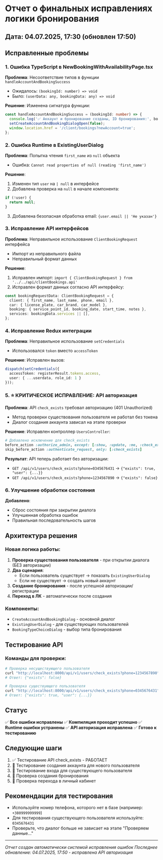# Отчет о финальных исправлениях логики бронирования

## Дата: 04.07.2025, 17:30 (обновлен 17:50)

## Исправленные проблемы

### 1. Ошибка TypeScript в NewBookingWithAvailabilityPage.tsx
**Проблема**: Несоответствие типов в функции `handleAccountAndBookingSuccess`
- Ожидалось: `(bookingId: number) => void`
- Было: `(userData: any, bookingData: any) => void`

**Решение**: Изменена сигнатура функции:
```typescript
const handleAccountAndBookingSuccess = (bookingId: number) => {
  console.log('✅ Аккаунт и бронирование созданы, ID бронирования:', bookingId);
  setCreateAccountAndBookingDialogOpen(false);
  window.location.href = '/client/bookings?newAccount=true';
};
```

### 2. Ошибка Runtime в ExistingUserDialog
**Проблема**: Попытка чтения `first_name` из `null` объекта
- Ошибка: `Cannot read properties of null (reading 'first_name')`

**Решение**: 
1. Изменен тип `user` на `| null` в интерфейсе
2. Добавлена проверка на `null` в начале компонента:
```typescript
if (!user) {
  return null;
}
```
3. Добавлена безопасная обработка email: `{user.email || 'Не указан'}`

### 3. Исправление API интерфейсов
**Проблема**: Неправильное использование `ClientBookingRequest` интерфейса
- Импорт из неправильного файла
- Неправильный формат данных

**Решение**:
1. Исправлен импорт: `import { ClientBookingRequest } from '../../api/clientBookings.api'`
2. Исправлен формат данных согласно API интерфейсу:
```typescript
const bookingRequestData: ClientBookingRequest = {
  client: { first_name, last_name, phone, email },
  car: { license_plate, car_brand, car_model },
  booking: { service_point_id, booking_date, start_time, notes },
  services: bookingData.services || [],
};
```

### 4. Исправление Redux интеграции
**Проблема**: Неправильное использование `setCredentials`
- Использовался `token` вместо `accessToken`

**Решение**: Исправлен вызов:
```typescript
dispatch(setCredentials({
  accessToken: registerResult.tokens.access,
  user: { ...userdata, role_id: 1 }
}));
```

### 5. ⭐ КРИТИЧЕСКОЕ ИСПРАВЛЕНИЕ: API авторизация
**Проблема**: API `check_exists` требовал авторизацию (401 Unauthorized)
- Метод проверки существования пользователя не работал без токена
- Диалог создания аккаунта зависал на этапе проверки

**Решение**: Исправлен контроллер `UsersController`:
```ruby
# Добавлено исключение для check_exists
before_action :authorize_admin, except: [:show, :update, :me, :check_exists]
skip_before_action :authenticate_request, only: [:check_exists]
```

**Результат**: API теперь работает без авторизации:
- `GET /api/v1/users/check_exists?phone=0345676431` → `{"exists": true, "user": {...}}`
- `GET /api/v1/users/check_exists?phone=1234567890` → `{"exists": false}`

### 6. Улучшение обработки состояния
**Добавлено**:
- Сброс состояния при закрытии диалога
- Улучшенная обработка ошибок
- Правильная последовательность шагов

## Архитектура решения

### Новая логика работы:
1. **Проверка существования пользователя** - при открытии диалога (БЕЗ авторизации)
2. **Два сценария**:
   - Если пользователь существует → показать `ExistingUserDialog`
   - Если не существует → создать новый аккаунт
3. **Создание бронирования** - после успешной авторизации/регистрации
4. **Переход в ЛК** - автоматически после создания

### Компоненты:
- `CreateAccountAndBookingDialog` - основной диалог
- `ExistingUserDialog` - для существующих пользователей
- `BookingTypeChoiceDialog` - выбор типа бронирования

## Тестирование API

### Команды для проверки:
```bash
# Проверка несуществующего пользователя
curl "http://localhost:8000/api/v1/users/check_exists?phone=1234567890"
# Ответ: {"exists": false}

# Проверка существующего пользователя
curl "http://localhost:8000/api/v1/users/check_exists?phone=0345676431"
# Ответ: {"exists": true, "user": {...}}
```

## Статус
✅ **Все ошибки исправлены**
✅ **Компиляция проходит успешно**
✅ **Runtime ошибки устранены**
✅ **API авторизация исправлена**
✅ **Готово к тестированию**

## Следующие шаги
1. ✅ Тестирование API check_exists - РАБОТАЕТ
2. 🔄 Тестирование создания аккаунта для нового пользователя
3. 🔄 Тестирование входа для существующего пользователя
4. 🔄 Проверка создания бронирования
5. 🔄 Проверка перехода в личный кабинет

## Рекомендации для тестирования
- Используйте номер телефона, которого нет в базе (например: `+380999999999`)
- Для тестирования существующего пользователя используйте: `0345676431`
- Проверьте, что диалог больше не зависает на этапе "Проверяем данные..."

---
*Отчет создан автоматически системой исправления ошибок*
*Последнее обновление: 04.07.2025, 17:50 - исправлена API авторизация* 